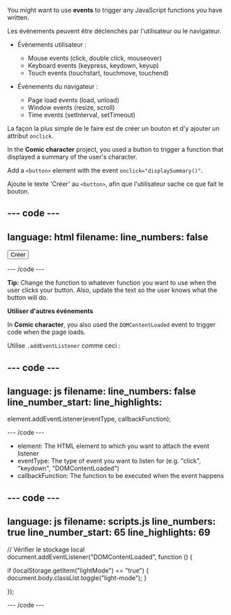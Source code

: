 You might want to use **events** to trigger any JavaScript functions you have written.

Les événements peuvent être déclenchés par l'utilisateur ou le navigateur.

- Évènements utilisateur :
  - Mouse events (click, double click, mouseover)
  - Keyboard events (keypress, keydown, keyup)
  - Touch events (touchstart, touchmove, touchend)

- Événements du navigateur :
  - Page load events (load, unload)
  - Window events (resize, scroll)
  - Time events (setInterval, setTimeout)

La façon la plus simple de le faire est de créer un bouton et d'y ajouter un attribut `onclick`.

In the **Comic character** project, you used a button to trigger a function that displayed a summary of the user's character.

Add a `<button>` element with the event `onclick="displaySummary()"`.

Ajoute le texte 'Créer' au `<button>`, afin que l'utilisateur sache ce que fait le bouton.

## --- code ---

language: html
filename:
line_numbers: false
--------------------------------------------------------

<button onclick="displaySummary()">Créer</button>

\--- /code ---

**Tip:** Change the function to whatever function you want to use when the user clicks your button. Also, update the text so the user knows what the button will do.

**Utiliser d'autres événements**

In **Comic character**, you also used the `DOMContentLoaded` event to trigger code when the page loads.

Utilise `.addEventListener` comme ceci :

## --- code ---

language: js
filename:
line_numbers: false
line_number_start:
line_highlights:
-----------------------------------------------------

element.addEventListener(eventType, callbackFunction);

\--- /code ---

- element: The HTML element to which you want to attach the event listener
- eventType: The type of event you want to listen for (e.g. "click", "keydown", "DOMContentLoaded")
- callbackFunction: The function to be executed when the event happens

## --- code ---

language: js
filename: scripts.js
line_numbers: true
line_number_start: 65
line_highlights: 69
--------------------------------------------------------

// Vérifier le stockage local
document.addEventListener("DOMContentLoaded", function () {

if (localStorage.getItem("lightMode") == "true") {
document.body.classList.toggle("light-mode");
}

});

\--- /code ---
